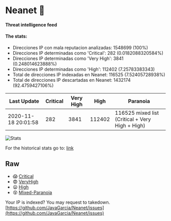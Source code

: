 # Neanet :hocho:
#### Threat intelligence feed
#### The stats:

- Direcciones IP con mala reputacion analizadas: 1548699 (100%)
- Direcciones IP determinadas como 'Critical':  282 (0.0182088320584%)
- Direcciones IP determinadas como 'Very High':  3841 (0.248014623888%)
- Direcciones IP determinadas como 'High':  112402 (7.25783383343)
- Total de direcciones IP indexadas en Neanet:  116525 (7.52405728938%)
- Total de direcciones IP descartadas en Neanet:  1432174 (92.4759427106%)

| Last Update | Critical | Very High | High | Paranoia |
| --- | --- | --- | --- | --- |
| 2020-11-18 20:01:58 | 282 | 3841 | 112402 | 116525 mixed list (Critical + Very High + High)|

![Stats](https://docs.google.com/spreadsheets/d/e/2PACX-1vSnaNMIXVabIpDJjufMlzH7poXnshF3mgd8Is1g9ytUEzVsP5my4Trn8f-xkoLLQ38xpL3HtmUexLo6/pubchart?oid=501124687&format=image)

For the historical stats go to: [link](/stats.csv)
## Raw
- :scream: [Critical](https://raw.githubusercontent.com/JavaGarcia/Neanet/master/blacklists/neanet_critical.txt)
- :fearful: [VeryHigh](https://raw.githubusercontent.com/JavaGarcia/Neanet/master/blacklists/neanet_veryHigh.txtt)
- :frowning: [High](https://raw.githubusercontent.com/JavaGarcia/Neanet/master/blacklists/neanet_high.txt)
- :dizzy_face: [Mixed-Paranoia](https://raw.githubusercontent.com/JavaGarcia/Neanet/master/blacklists/neanet_all.txt)


Your IP is indexed? You may request to takedown. [https://github.com/JavaGarcia/Neanet/issues](https://github.com/JavaGarcia/Neanet/issues)






























































































































































































































































































































































































































































































































































































































































































































































































































































































































































































































































































































































































































































































































































































































































































































































































































































































































































































































































































































































































































































































































































































































































































































